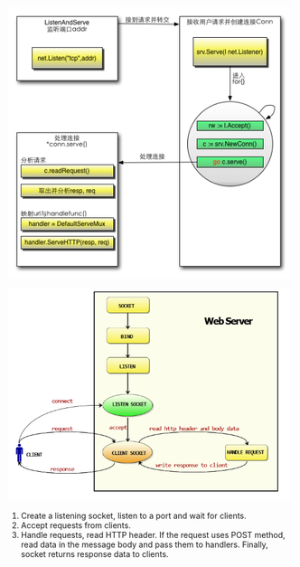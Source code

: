 ![1](./images/3.3.illustrator.png)

![2](./images/3.3.http.png)

1. Create a listening socket, listen to a port and wait for clients.
2. Accept requests from clients.
3. Handle requests, read HTTP header. If the request uses POST method, read data in the message body and pass them to handlers. Finally, socket returns response data to clients.

